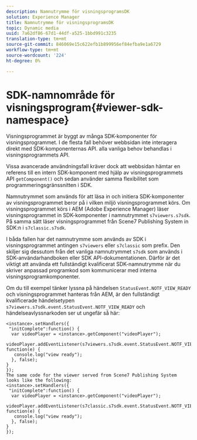 ```yaml
---
description: Namnutrymme för visningsprogramsDK
solution: Experience Manager
title: Namnutrymme för visningsprogramsDK
topic: Dynamic media
uuid: 7a62df86-67d1-44df-a525-1bbd991c3235
translation-type: tm+mt
source-git-commit: 846069e15c622efb1b899956ef84efba9e1a6729
workflow-type: tm+mt
source-wordcount: '224'
ht-degree: 0%

---
```



# SDK-namnområde för visningsprogram{#viewer-sdk-namespace}

Visningsprogrammet är byggt av många SDK-komponenter för visningsprogrammet. I de flesta fall behöver webbsidan inte interagera direkt med SDK-komponenternas API. alla vanliga behov behandlas i visningsprogrammets API.

Vissa avancerade användningsfall kräver dock att webbsidan hämtar en referens till en intern SDK-komponent med hjälp av visningsprogrammets API `getComponent()` och sedan använder samma flexibilitet som programmeringsgränssnitten i SDK.

Namnutrymmet som används för att läsa in och initiera SDK-komponenter av visningsprogrammet beror på i vilken miljö visningsprogrammet körs. Om visningsprogrammet körs i AEM (Adobe Experience Manager) läser visningsprogrammet in SDK-komponenter i namnutrymmet `s7viewers.s7sdk`. På samma sätt läser visningsprogrammet från Scene7 Publishing System in SDK:n i `s7classic.s7sdk`.

I båda fallen har det namnutrymme som används av SDK i visningsprogrammet antingen `s7viewers` eller `s7classic` som prefix. Den skiljer sig dessutom från det vanliga namnutrymmet `s7sdk` som används i SDK-användarhandboken eller SDK API-dokumentationen. Därför är det viktigt att använda ett fullständigt kvalificerat SDK-namnutrymme när du skriver anpassad programkod som kommunicerar med interna visningsprogramkomponenter.

Om du till exempel tänker lyssna på händelsen `StatusEvent.NOTF_VIEW_READY` och visningsprogrammet hanteras från AEM, är den fullständigt kvalificerade händelsetypen `s7viewers.s7sdk.event.StatusEvent.NOTF_VIEW_READY` och händelseavlyssnarkoden ser ut ungefär så här:

```
<instance>.setHandlers({ 
 "initComplete":function() { 
  var videoPlayer = <instance>.getComponent("videoPlayer"); 
   videoPlayer.addEventListener(s7viewers.s7sdk.event.StatusEvent.NOTF_VIEW_READY, function(e) { 
   console.log("view ready"); 
  }, false); 
} 
}); 
The same code for the viewer served from Scene7 Publishing System looks like the following: 
<instance>.setHandlers({ 
 "initComplete":function() { 
  var videoPlayer = <instance>.getComponent("videoPlayer"); 
   videoPlayer.addEventListener(s7classic.s7sdk.event.StatusEvent.NOTF_VIEW_READY, function(e) { 
   console.log("view ready"); 
  }, false); 
} 
});
```

